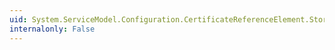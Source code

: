 ```yaml
---
uid: System.ServiceModel.Configuration.CertificateReferenceElement.StoreName
internalonly: False
---
```

